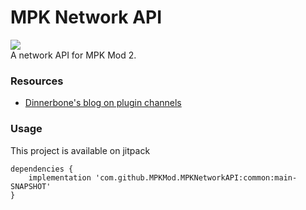 # MPK Network API
[![](https://jitpack.io/v/MPKMod/MPKNetworkAPI.svg)](https://jitpack.io/#MPKMod/MPKNetworkAPI)<br>
A network API for MPK Mod 2.

### Resources
- [Dinnerbone's blog on plugin channels](https://web.archive.org/web/20140221032533/https://dinnerbone.com/blog/2012/01/13/minecraft-plugin-channels-messaging/)

### Usage
This project is available on jitpack
```
dependencies {
    implementation 'com.github.MPKMod.MPKNetworkAPI:common:main-SNAPSHOT'
}
```
